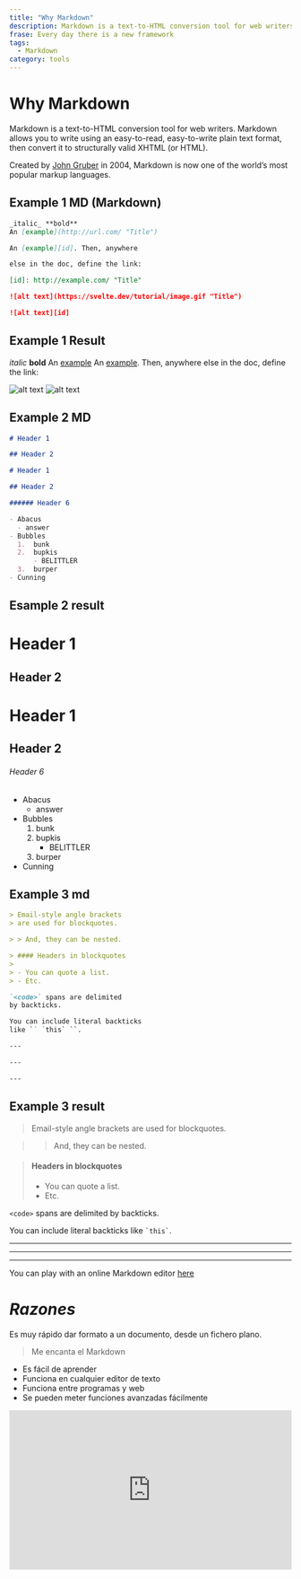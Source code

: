 ```yaml
---
title: "Why Markdown"
description: Markdown is a text-to-HTML conversion tool for web writers.
frase: Every day there is a new framework
tags:
  - Markdown
category: tools
---
```


# Why Markdown

Markdown is a text-to-HTML conversion tool for web writers. Markdown allows you to write using an easy-to-read, easy-to-write plain text format, then convert it to structurally valid XHTML (or HTML).

Created by [John Gruber](https://daringfireball.net/projects/markdown/) in 2004, Markdown is now one of the world’s most popular markup languages.

## Example 1 MD (Markdown)

```md
_italic_ **bold**
An [example](http://url.com/ "Title")

An [example][id]. Then, anywhere

else in the doc, define the link:

[id]: http://example.com/ "Title"

![alt text](https://svelte.dev/tutorial/image.gif "Title")

![alt text][id]
```

## Example 1 Result

_italic_ **bold**
An [example](http://url.com/ "Title")
An [example][id]. Then, anywhere
else in the doc, define the link:

[id]: http://example.com/ "Title"

![alt text](/path/img.jpg "Title")
![alt text][id]

## Example 2 MD

```md
# Header 1

## Header 2

# Header 1

## Header 2

###### Header 6

- Abacus
  - answer
- Bubbles
  1.  bunk
  2.  bupkis
      - BELITTLER
  3.  burper
- Cunning
```

## Esample 2 result

# Header 1

## Header 2

# Header 1

## Header 2

###### Header 6

- Abacus
  - answer
- Bubbles
  1.  bunk
  2.  bupkis
      - BELITTLER
  3.  burper
- Cunning

## Example 3 md

```md
> Email-style angle brackets
> are used for blockquotes.

> > And, they can be nested.

> #### Headers in blockquotes
>
> - You can quote a list.
> - Etc.

`<code>` spans are delimited
by backticks.

You can include literal backticks
like `` `this` ``.

---

---

---
```

## Example 3 result

> Email-style angle brackets
> are used for blockquotes.

> > And, they can be nested.

> #### Headers in blockquotes
>
> - You can quote a list.
> - Etc.

`<code>` spans are delimited
by backticks.

You can include literal backticks
like `` `this` ``.

---

---

---

You can play with an online Markdown editor [here](https://dillinger.io/)

# _Razones_

Es muy rápido dar formato a un documento, desde un fichero plano.

> Me encanta el Markdown

- Es fácil de aprender
- Funciona en cualquier editor de texto
- Funciona entre programas y web
- Se pueden meter funciones avanzadas fácilmente

<div style="position: relative; padding-bottom: 56.25%; height: 0;"><iframe src="https://www.loom.com/embed/873c13d21d5a4add8ab0e9934a278a52" frameborder="0" webkitallowfullscreen mozallowfullscreen allowfullscreen style="position: absolute; top: 0; left: 0; width: 100%; height: 100%;"></iframe></div>
